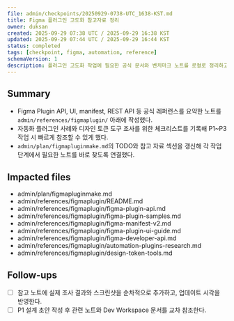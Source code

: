 ```yaml
---
file: admin/checkpoints/20250929-0738-UTC_1638-KST.md
title: Figma 플러그인 고도화 참고자료 정리
owner: duksan
created: 2025-09-29 07:38 UTC / 2025-09-29 16:38 KST
updated: 2025-09-29 07:44 UTC / 2025-09-29 16:44 KST
status: completed
tags: [checkpoint, figma, automation, reference]
schemaVersion: 1
description: 플러그인 고도화 작업에 필요한 공식 문서와 벤치마크 노트를 로컬로 정리하고 계획 문서 TODO와 연결했다.
---
```


## Summary

- Figma Plugin API, UI, manifest, REST API 등 공식 레퍼런스를 요약한 노트를 `admin/references/figmaplugin/` 아래에 작성했다.
- 자동화 플러그인 사례와 디자인 토큰 도구 조사를 위한 체크리스트를 기록해 P1~P3 작업 시 빠르게 참조할 수 있게 했다.
- `admin/plan/figmapluginmake.md`의 TODO와 참고 자료 섹션을 갱신해 각 작업 단계에서 필요한 노트를 바로 찾도록 연결했다.

## Impacted files

- admin/plan/figmapluginmake.md
- admin/references/figmaplugin/README.md
- admin/references/figmaplugin/figma-plugin-api.md
- admin/references/figmaplugin/figma-plugin-samples.md
- admin/references/figmaplugin/figma-manifest-v2.md
- admin/references/figmaplugin/figma-plugin-ui-guide.md
- admin/references/figmaplugin/figma-developer-api.md
- admin/references/figmaplugin/automation-plugins-research.md
- admin/references/figmaplugin/design-token-tools.md

## Follow-ups

- [ ] 참고 노트에 실제 조사 결과와 스크린샷을 순차적으로 추가하고, 업데이트 시각을 반영한다.
- [ ] P1 설계 초안 작성 후 관련 노트와 Dev Workspace 문서를 교차 참조한다.
